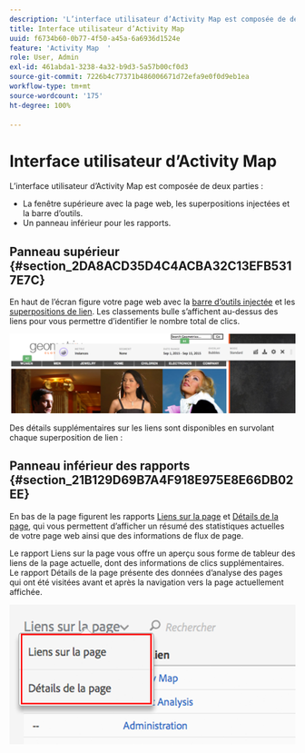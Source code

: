 ```yaml
---
description: 'L’interface utilisateur d’Activity Map est composée de deux parties '
title: Interface utilisateur d’Activity Map
uuid: f6734b60-0b77-4f50-a45a-6a6936d1524e
feature: 'Activity Map  '
role: User, Admin
exl-id: 461abda1-3238-4a32-b9d3-5a57b00cf0d3
source-git-commit: 7226b4c77371b486006671d72efa9e0f0d9eb1ea
workflow-type: tm+mt
source-wordcount: '175'
ht-degree: 100%

---
```


# Interface utilisateur d’Activity Map

L’interface utilisateur d’Activity Map est composée de deux parties :

* La fenêtre supérieure avec la page web, les superpositions injectées et la barre d’outils.
* Un panneau inférieur pour les rapports.

## Panneau supérieur {#section_2DA8ACD35D4C4ACBA32C13EFB5317E7C}

En haut de l’écran figure votre page web avec la [barre d’outils injectée](/help/analyze/activity-map/activitymap-standard-live.md) et les [superpositions de lien](/help/analyze/activity-map/activitymap-gainerslosers.md). Les classements bulle s’affichent au-dessus des liens pour vous permettre d’identifier le nombre total de clics.

![](assets/top_panel.png)

Des détails supplémentaires sur les liens sont disponibles en survolant chaque superposition de lien :

## Panneau inférieur des rapports {#section_21B129D69B7A4F918E975E8E66DB02EE}

En bas de la page figurent les rapports [Liens sur la page](/help/analyze/activity-map/activitymap-links-report.md) et [Détails de la page](/help/analyze/activity-map/activitymap-page-flow.md), qui vous permettent d’afficher un résumé des statistiques actuelles de votre page web ainsi que des informations de flux de page.

Le rapport Liens sur la page vous offre un aperçu sous forme de tableur des liens de la page actuelle, dont des informations de clics supplémentaires. Le rapport Détails de la page présente des données d’analyse des pages qui ont été visitées avant et après la navigation vers la page actuellement affichée.

![](assets/bottom_panel.png)
